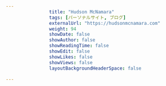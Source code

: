 ---
                title: "Hudson McNamara"
                tags: [パーソナルサイト, ブログ]
                externalUrl: "https://hudsonmcnamara.com"
                weight: 94
                showDate: false
                showAuthor: false
                showReadingTime: false
                showEdit: false
                showLikes: false
                showViews: false
                layoutBackgroundHeaderSpace: false
                ---

